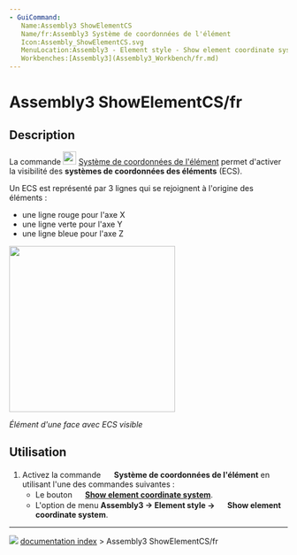 ```yaml
---
- GuiCommand:
   Name:Assembly3 ShowElementCS
   Name/fr:Assembly3 Système de coordonnées de l'élément
   Icon:Assembly_ShowElementCS.svg‎‎
   MenuLocation:Assembly3 - Element style - Show element coordinate system
   Workbenches:[Assembly3](Assembly3_Workbench/fr.md)
---
```


# Assembly3 ShowElementCS/fr

## Description

La commande <img alt="" src=images/Assembly_ShowElementCS.svg  style="width:24px;"> [Système de coordonnées de l\'élément](Assembly3_ShowElementCS/fr.md) permet d\'activer la visibilité des **systèmes de coordonnées des éléments** (ECS).

Un ECS est représenté par 3 lignes qui se rejoignent à l\'origine des éléments :

-   une ligne rouge pour l\'axe X
-   une ligne verte pour l\'axe Y
-   une ligne bleue pour l\'axe Z

<img alt="" src=images/Assembly3_ShowElementCS-01.png  style="width:300px;">



*Élément d'une face avec ECS visible*

## Utilisation

1.  Activez la commande <img alt="" src=images/Assembly_ShowElementCS.svg  style="width:16px;"> **Système de coordonnées de l\'élément** en utilisant l\'une des commandes suivantes :
    -   Le bouton **<img src="images/Assembly_ShowElementCS.svg" width=16px> [Show element coordinate system](Assembly3_ShowElementCS/fr.md)**.
    -   L\'option de menu **Assembly3 → Element style → <img src="images/Assembly_ShowElementCS.svg" width=16px> Show element coordinate system**.



---
![](images/Button_right.svg) [documentation index](../README.md) > Assembly3 ShowElementCS/fr
